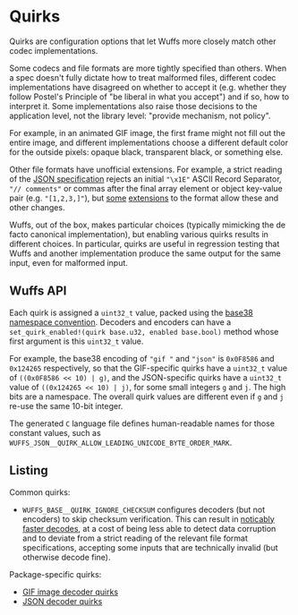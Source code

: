 # Quirks

Quirks are configuration options that let Wuffs more closely match other codec
implementations.

Some codecs and file formats are more tightly specified than others. When a
spec doesn't fully dictate how to treat malformed files, different codec
implementations have disagreed on whether to accept it (e.g. whether they
follow Postel's Principle of "be liberal in what you accept") and if so, how to
interpret it. Some implementations also raise those decisions to the
application level, not the library level: "provide mechanism, not policy".

For example, in an animated GIF image, the first frame might not fill out the
entire image, and different implementations choose a different default color
for the outside pixels: opaque black, transparent black, or something else.

Other file formats have unofficial extensions. For example, a strict reading of
the [JSON specification](https://json.org/) rejects an initial `"\x1E"` ASCII
Record Separator, `"// comments"` or commas after the final array element or
object key-value pair (e.g. `"[1,2,3,]"`), but
[some](https://www.ietf.org/rfc/rfc7464.txt) [extensions](https://json5.org) to
the format allow these and other changes.

Wuffs, out of the box, makes particular choices (typically mimicking the de
facto canonical implementation), but enabling various quirks results in
different choices. In particular, quirks are useful in regression testing that
Wuffs and another implementation produce the same output for the same input,
even for malformed input.


## Wuffs API

Each quirk is assigned a `uint32_t` value, packed using the [base38 namespace
convention](/doc/note/base38-and-fourcc.md). Decoders and encoders can have a
`set_quirk_enabled!(quirk base.u32, enabled base.bool)` method whose first
argument is this `uint32_t` value.

For example, the base38 encoding of `"gif "` and `"json"` is `0x0F8586` and
`0x124265` respectively, so that the GIF-specific quirks have a `uint32_t`
value of `((0x0F8586 << 10) | g)`, and the JSON-specific quirks have a
`uint32_t` value of `((0x124265 << 10) | j)`, for some small integers `g` and
`j`. The high bits are a namespace. The overall quirk values are different even
if `g` and `j` re-use the same 10-bit integer.

The generated `C` language file defines human-readable names for those constant
values, such as `WUFFS_JSON__QUIRK_ALLOW_LEADING_UNICODE_BYTE_ORDER_MARK`.


## Listing

Common quirks:

- `WUFFS_BASE__QUIRK_IGNORE_CHECKSUM` configures decoders (but not encoders) to
  skip checksum verification. This can result in [noticably faster
  decodes](https://github.com/google/wuffs/commit/170a8104867fa818d329d85921012c922577c955),
  at a cost of being less able to detect data corruption and to deviate from a
  strict reading of the relevant file format specifications, accepting some
  inputs that are technically invalid (but otherwise decode fine).

Package-specific quirks:

- [GIF image decoder quirks](/std/gif/decode_quirks.wuffs)
- [JSON decoder quirks](/std/json/decode_quirks.wuffs)
